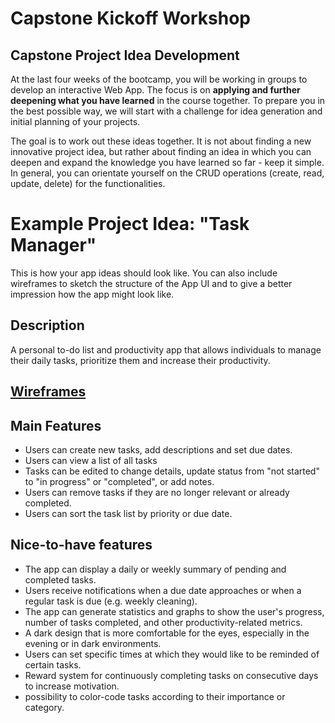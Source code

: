 # Capstone Kickoff Workshop

## Capstone Project Idea Development

At the last four weeks of the bootcamp, you will be working in groups to develop an interactive Web App. The focus is on **applying and further deepening what you have learned** in the course together. To prepare you in the best possible way, we will start with a challenge for idea generation and initial planning of your projects.

The goal is to work out these ideas together. It is not about finding a new innovative project idea, but rather about finding an idea in which you can deepen and expand the knowledge you have learned so far - keep it simple. In general, you can orientate yourself on the CRUD operations (create, read, update, delete) for the functionalities.

# Example Project Idea: "Task Manager"

This is how your app ideas should look like. You can also include wireframes to sketch the structure of the App UI and to give a better impression how the app might look like.

## Description

A personal to-do list and productivity app that allows individuals to manage their daily tasks, prioritize them and increase their productivity.

## [Wireframes](https://www.excalidraw.com/#room=replace-this-link-with-your-excalidraw-session)

## Main Features

- Users can create new tasks, add descriptions and set due dates.
- Users can view a list of all tasks
- Tasks can be edited to change details, update status from "not started" to "in progress" or "completed", or add notes.
- Users can remove tasks if they are no longer relevant or already completed.
- Users can sort the task list by priority or due date.

## Nice-to-have features

- The app can display a daily or weekly summary of pending and completed tasks.
- Users receive notifications when a due date approaches or when a regular task is due (e.g. weekly cleaning).
- The app can generate statistics and graphs to show the user's progress, number of tasks completed, and other productivity-related metrics.
- A dark design that is more comfortable for the eyes, especially in the evening or in dark environments.
- Users can set specific times at which they would like to be reminded of certain tasks.
- Reward system for continuously completing tasks on consecutive days to increase motivation.
- possibility to color-code tasks according to their importance or category.
